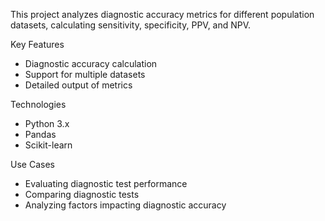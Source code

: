 This project analyzes diagnostic accuracy metrics for different population datasets, calculating sensitivity, specificity, PPV, and NPV.

Key Features
- Diagnostic accuracy calculation
- Support for multiple datasets
- Detailed output of metrics

Technologies
- Python 3.x
- Pandas
- Scikit-learn

Use Cases
- Evaluating diagnostic test performance
- Comparing diagnostic tests
- Analyzing factors impacting diagnostic accuracy
